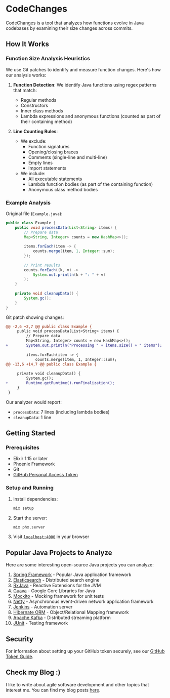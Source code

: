 # CodeChanges

CodeChanges is a tool that analyzes how functions evolve in Java codebases by examining their size changes across commits.

## How It Works

### Function Size Analysis Heuristics

We use Git patches to identify and measure function changes. Here's how our analysis works:

1. **Function Detection**: We identify Java functions using regex patterns that match:
   - Regular methods
   - Constructors
   - Inner class methods
   - Lambda expressions and anonymous functions (counted as part of their containing method)

2. **Line Counting Rules**:
   - We exclude:
     - Function signatures
     - Opening/closing braces
     - Comments (single-line and multi-line)
     - Empty lines
     - Import statements
   - We include:
     - All executable statements
     - Lambda function bodies (as part of the containing function)
     - Anonymous class method bodies

### Example Analysis

Original file (`Example.java`):
```java
public class Example {
    public void processData(List<String> items) {
        // Prepare data
        Map<String, Integer> counts = new HashMap<>();
        
        items.forEach(item -> {
            counts.merge(item, 1, Integer::sum);
        });
        
        // Print results
        counts.forEach((k, v) -> 
            System.out.println(k + ": " + v)
        );
    }
    
    private void cleanupData() {
        System.gc();
    }
}
```

Git patch showing changes:
```diff
@@ -2,6 +2,7 @@ public class Example {
     public void processData(List<String> items) {
         // Prepare data
         Map<String, Integer> counts = new HashMap<>();
+        System.out.println("Processing " + items.size() + " items");
         
         items.forEach(item -> {
             counts.merge(item, 1, Integer::sum);
@@ -13,6 +14,7 @@ public class Example {
     
     private void cleanupData() {
         System.gc();
+        Runtime.getRuntime().runFinalization();
     }
 }
```

Our analyzer would report:
- `processData`: 7 lines (including lambda bodies)
- `cleanupData`: 1 line

## Getting Started

### Prerequisites
- Elixir 1.15 or later
- Phoenix Framework
- Git
- [GitHub Personal Access Token](docs/github_token.md)

### Setup and Running

1. Install dependencies:
   ```bash
   mix setup
   ```

2. Start the server:
   ```bash
   mix phx.server
   ```

3. Visit [`localhost:4000`](http://localhost:4000) in your browser

## Popular Java Projects to Analyze

Here are some interesting open-source Java projects you can analyze:

1. [Spring Framework](https://github.com/spring-projects/spring-framework) - Popular Java application framework
2. [Elasticsearch](https://github.com/elastic/elasticsearch) - Distributed search engine
3. [RxJava](https://github.com/ReactiveX/RxJava) - Reactive Extensions for the JVM
4. [Guava](https://github.com/google/guava) - Google Core Libraries for Java
5. [Mockito](https://github.com/mockito/mockito) - Mocking framework for unit tests
6. [Netty](https://github.com/netty/netty) - Asynchronous event-driven network application framework
7. [Jenkins](https://github.com/jenkinsci/jenkins) - Automation server
8. [Hibernate ORM](https://github.com/hibernate/hibernate-orm) - Object/Relational Mapping framework
9. [Apache Kafka](https://github.com/apache/kafka) - Distributed streaming platform
10. [JUnit](https://github.com/junit-team/junit5) - Testing framework

## Security

For information about setting up your GitHub token securely, see our [GitHub Token Guide](docs/github_token.md).

## Check my Blog :)

I like to write about agile software development and other topics that interest me. You can find my blog posts [here](https://changingcode.substack.com).
